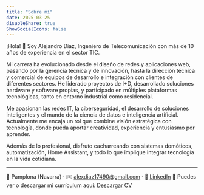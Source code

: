 ```yaml
---
title: "Sobre mí"
date: 2025-03-25
disableShare: true
ShowSocialIcons: false
---
```


¡Hola! 👋 Soy Alejandro Díaz, Ingeniero de Telecomunicación con más de 10 años de experiencia en el sector TIC.

Mi carrera ha evolucionado desde el diseño de redes y aplicaciones web, pasando por la gerencia técnica y de innovación, hasta la dirección técnica y comercial de equipos de desarrollo e integración con clientes de diferentes sectores. He liderado proyectos de I+D, desarrollado soluciones hardware y software propias, y participado en múltiples plataformas tecnológicas, tanto en entorno industrial como residencial.

Me apasionan las redes IT, la ciberseguridad, el desarrollo de soluciones inteligentes y el mundo de la ciencia de datos e inteligencia artificial. Actualmente me encaja un rol que combine visión estratégica con tecnología, donde pueda aportar creatividad, experiencia y entusiasmo por aprender.

Además de lo profesional, disfruto cacharreando con sistemas domóticos, automatización, Home Assistant, y todo lo que implique integrar tecnología en la vida cotidiana.

---
📍 Pamplona (Navarra) · ✉️ [alexdiaz17490@gmail.com](mailto:alexdiaz17490@gmail.com) · 🔗 [LinkedIn](https://www.linkedin.com/in/alejandro-dch/)
📄 Puedes ver o descargar mi currículum aquí: [Descargar CV](/CV_Alejandro_Diaz.pdf)